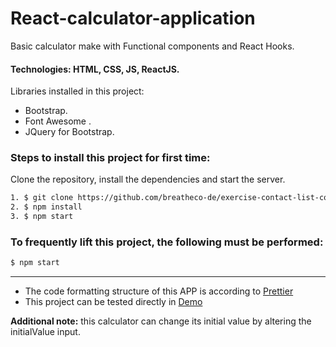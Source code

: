 # React-calculator-application

Basic calculator make with Functional components and React Hooks.

#### Technologies: HTML, CSS, JS, ReactJS.

Libraries installed in this project:
   - Bootstrap.
   - Font Awesome .
   - JQuery for Bootstrap.
 
### Steps to install this project for first time: 

Clone the repository, install the dependencies and start the server.

```sh
1. $ git clone https://github.com/breatheco-de/exercise-contact-list-context.git
2. $ npm install
3. $ npm start
```

### To frequently lift this project, the following must be performed: 
```sh
$ npm start
```
---
- The code formatting structure of this APP is according to [Prettier](https://prettier.io/)
- This project can be tested directly in [Demo](https://vercel.com/)

**Additional note:** this calculator can change its initial value by altering the initialValue input.